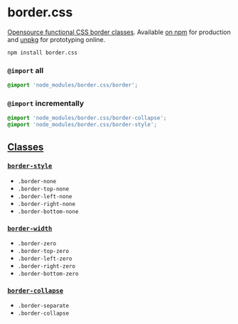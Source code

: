 # border.css
[Opensource functional CSS border classes](#classes). Available [on npm](https://www.npmjs.com/package/border.css) for production and [unpkg](https://unpkg.com/border.css/) for prototyping online.

```
npm install border.css
```

### `@import` all

```css
@import 'node_modules/border.css/border';
```

### `@import` incrementally

```css
@import 'node_modules/border.css/border-collapse';
@import 'node_modules/border.css/border-style';
```

## [Classes](border.css)

### [`border-style`](border-style.css)
- `.border-none`
- `.border-top-none`
- `.border-left-none`
- `.border-right-none`
- `.border-bottom-none`

### [`border-width`](border-width.css)
- `.border-zero`
- `.border-top-zero`
- `.border-left-zero`
- `.border-right-zero`
- `.border-bottom-zero`

### [`border-collapse`](border-collapse.css)
- `.border-separate`
- `.border-collapse`

